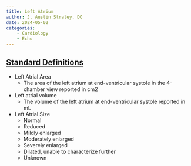 ```yaml
---
title: Left Atrium
author: J. Austin Straley, DO
date: 2024-05-02
categories:
    - Cardiology
    - Echo
---
```


## [Standard Definitions][1]

* Left Atrial Area
    * The area of the left atrium at end-ventricular systole in the 4-chamber view reported in cm2
* Left atrial volume
    * The volume of the left atrium at end-ventricular systole reported in mL
* Left Atrial Size
    * Normal
    * Reduced
    * Mildly enlarged
    * Moderately enlarged
    * Severely enlarged
    * Dilated, unable to characterize further
    * Unknown

[1]: https://www.ahajournals.org/doi/10.1161/HCI.0000000000000027/
